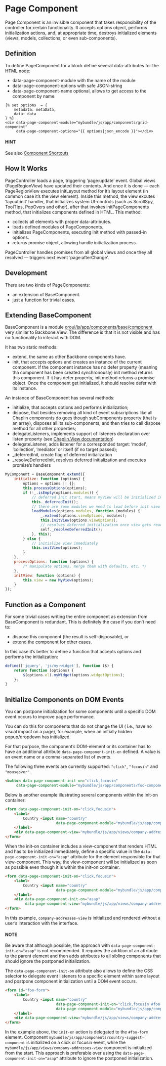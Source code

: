 <a id="dev-doc-frontend-page-component"></a>

# Page Component

Page Component is an invisible component that takes responsibility of the controller for certain functionality. It accepts options object, performs initialization actions, and, at appropriate time, destroys initialized elements (views, models, collections, or even sub-components).

## Definition

To define PageComponent for a block define several data-attributes for the HTML node:

- data-page-component-module with the name of the module
- data-page-component-options with safe JSON-string
- data-page-component-name optional, allows to get access to the component by name

```twig
{% set options  = {
    metadata: metaData,
    data: data
} %}
<div data-page-component-module="mybundle/js/app/components/grid-component"
     data-page-component-options="{{ options|json_encode }}"></div>
```

#### HINT
See also [Component Shortcuts](component-shortcuts.md#dev-doc-frontend-component-shortcuts)

## How It Works

PageController loads a page, triggering ‘page:update’ event. Global views (PageRegionView) have updated their contents. And once it is done — each PageRegionView executes initLayout method for it’s layout element (in common case it’s the view element). Inside this method, the view excutes ‘layout:init’ handler, that initializes system UI-controls (such as ScrollSpy, ToolTips, PopOvers and other), after that invokes initPageComponents method, that initializes components defined in HTML. This method:

- collects all elements with proper data-attributes.
- loads defined modules of PageComponents.
- initializes PageComponents, executing init method with passed-in options.
- returns promise object, allowing handle initialization process.

PageController handles promises from all global views and once they all resolved — triggers next event ‘page:afterChange’.

## Development

There are two kinds of PageComponents:

- an extension of BaseComponent.
- just a function for trivial cases.

## Extending BaseComponent

BaseComponent is a module <a href="https://github.com/oroinc/platform/blob/master/src/Oro/Bundle/UIBundle/Resources/public/js/app/components/base/component.js" target="_blank">oroui/js/app/components/base/component</a> very similar to Backbone.View. The difference is that it is not visible and has no functionality to interact with DOM.

It has two static methods:

- extend, the same as other Backbone components have.
- init, that accepts options and creates an instance of the current component. If the component instance has no defer property (meaning tha component has been created synchronously) init method returns this component. If it has defer property, init method returns a promise object. Once the component get initialized, it should resolve defer with its instance.

An instance of BaseComponent has several methods:

- initialize, that accepts options and performs initialization;
- dispose, that besides removing all kind of event subscriptions like all Chaplin components do goes though subComponents property (that is an array), disposes all its sub-components, and then tries to call dispose method for all other properties;
- delegateListeners, implements support of listeners declaration over listen property (see <a href="http://docs.chaplinjs.org/chaplin.view.html#toc_5" target="_blank">Chaplin.View documentation</a>)
- delegateListener, adds listener for a corresponded target: ‘model’, ‘collection’, ‘mediator’ or itself (if no target passed);
- \_deferredInit, create flag of deferred initialization
- \_resolveDeferredInit, resolves deferred initialization and executes promise’s handlers

```javascript
MyComponent = BaseComponent.extend({
    initialize: function (options) {
        options = options || {};
        this.processOptions(options);
        if (!_.isEmpty(options.modules)) {
            // deferred init start, means myView will be initialized in async way
            this._deferredInit();
            // there are some modules we need to load before init view
            loadModules(options.modules, function (modules) {
                _.extend(options.viewOptions, modules);
                this.initView(options.viewOptions);
                // resolves deferred initialization once view gets ready
                self._resolveDeferredInit();
            }, this);
        } else {
            // initialize view immediately
            this.initView(options);
        }
    },
    processOptions: function (options) {
        /* manipulate options, merge them with defaults, etc. */
    },
    initView: function (options) {
        this.view = new MyView(options);
    }
});
```

## Function as a Component

For some trivial cases writing the entire component as extension from BaseComponent is redundant. This is definitely the case if you don’t need to:

- dispose this component (the result is self-disposable), or
- extend the component for other cases.

In this case it’s better to define a function that accepts options and performs the initialization:

```javascript
define(['jquery', 'js/my-widget'], function ($) {
    return function (options) {
        $(options.el).myWidget(options.widgetOptions);
    };
}
```

## Initialize Components on DOM Events

You can postpone initialization for some components until a specific DOM event occurs to improve page performance.

You can do this for components that do not change the UI ( i.e., have no visual impact on a page), for example, when an initially hidden popup/dropdown has initialized.

For that purpose, the component’s DOM-element or its container has to have an additional attribute `data-page-component-init-on` defined. A value is an event name or a comma-separated list of events.

The following three events are currently supported: `"click"`, `"focusin"` and `"mouseover"`.

```html
<button data-page-component-init-on="click,focusin"
     data-page-component-module="mybundle/js/app/components/foo-component">Show more...</button>
```

Below is another example illustrating several components within the init-on container:

```html
<form data-page-component-init-on="click,focusin">
    <label>
        Country <input name="country"
                       data-page-component-module="mybundle/js/app/components/country-suggest-component"/>
    </label>
    <div data-page-component-view="mybundle/js/app/views/company-addresses-view"></div>
</form>
```

When the init-on container includes a view-component that renders HTML and has to be initialized immediately, define a specific value in the `data-page-component-init-on="asap"` attribute for the element responsible for that view-component. This way, the view-component will be initialized as soon as possible even though it is within the init-on container.

```html
<form data-page-component-init-on="click,focusin">
    <label>
        Country <input name="country"
                       data-page-component-module="mybundle/js/app/components/country-suggest-component"/>
    </label>
    <div data-page-component-init-on="asap"
         data-page-component-view="mybundle/js/app/views/company-addresses-view"></div>
</form>
```

In this example, `company-addresses-view` is initialized and rendered without a user’s interaction with the interface.

#### NOTE
Be aware that although possible, the approach with `data-page-component-init-on="asap"` is not recommended. It requires the addition of an attribute to the parent element and then adds attributes to all sibling components that should ignore the postponed initialization.

The `data-page-component-init-on` attribute also allows to define the CSS selector to delegate event listeners to a specific element within same layout and postpone component initialization until a DOM event occurs.

```html
<form id="foo-form">
    <label>
        Country <input name="country"
                       data-page-component-init-on="click,focusin #foo-form"
                       data-page-component-module="mybundle/js/app/components/country-suggest-component"/>
    </label>
    <div data-page-component-view="mybundle/js/app/views/company-addresses-view"></div>
</form>
```

In the example above, the `init-on` action is delegated to the `#foo-form` element. Component `mybundle/js/app/components/country-suggest-component` is initialized on a click or focusin event, while the  `mybundle/js/app/views/company-addresses-view` component is initialized from the start.
This approach is preferable over using the `data-page-component-init-on="asap"` attribute to ignore the postponed initialization.

<!-- Frontend -->
